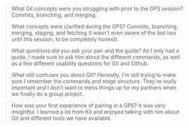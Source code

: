>What Git concepts were you struggling with prior to the GPS session?
Commits, branching, and merging.

>What concepts were clarified during the GPS?
Commits, branching, merging, staging, and fetching (I wasn't even aware of the last two until this session, to be completely honest).

>What questions did you ask your pair and the guide?
As I only had a guide, I made sure to ask him about the different commands, as well as a few different usability questions for Git and Github.

>What still confuses you about Git?
Honestly, I'm still trying to make sure I remember the commands and stage structure. They're really important and I don't want to mess things up for my partners when we finally do a group project.

>How was your first experience of pairing in a GPS?
It was very insightful. I learned a lot from Kit and enjoyed talking with him about Git and different tools we have available.